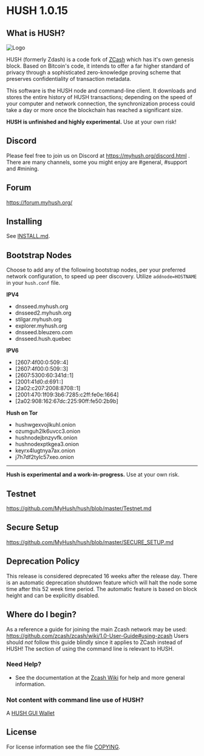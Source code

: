 # HUSH 1.0.15

## What is HUSH?

![Logo](doc/hush/hush.png "Logo")

HUSH (formerly Zdash) is a code fork of [ZCash](https://z.cash/) which has it's own genesis block.
Based on Bitcoin's code, it intends to offer a far higher standard of privacy
through a sophisticated zero-knowledge proving scheme that preserves
confidentiality of transaction metadata. 

This software is the HUSH node and command-line client. It downloads and stores the entire history
of HUSH transactions; depending on the speed of your computer and network
connection, the synchronization process could take a day or more once the
blockchain has reached a significant size.

**HUSH is unfinished and highly experimental.** Use at your own risk!


## Discord

Please feel free to join us on Discord at https://myhush.org/discord.html .
There are many channels, some you might enjoy are #general, #support and #mining.

Forum
-----
https://forum.myhush.org/

Installing
----------

See [INSTALL.md](https://github.com/MyHush/hush/blob/master/INSTALL.md).

Bootstrap Nodes
---------------
Choose to add any of the following bootstrap nodes, per your preferred network configuration, to speed up peer discovery. Utilize `addnode=HOSTNAME` in your `hush.conf` file.

**IPV4**
 * dnsseed.myhush.org
 * dnsseed2.myhush.org
 * stilgar.myhush.org
 * explorer.myhush.org
 * dnsseed.bleuzero.com
 * dnsseed.hush.quebec

**IPV6**
* [2607:4f00:0:509::4]
* [2607:4f00:0:509::3]
* [2607:5300:60:341d::1]
* [2001:41d0:d:691::]
* [2a02:c207:2008:8708::1]
* [2001:470:1f09:3b6:7285:c2ff:fe0e:1664]
* [2a02:908:162:67dc:225:90ff:fe50:2b9b]

**Hush on Tor**
* hushwgexvojlkuhl.onion
* ozumguh2lk6uvcc3.onion
* hushnodejbnzyvfk.onion
* hushnodexptkgea3.onion
* keyrx4lugtnya7ax.onion
* j7h7df2tylc57xeo.onion

-----------------
**Hush is experimental and a work-in-progress.** Use at your own risk.

Testnet
-----------------

https://github.com/MyHush/hush/blob/master/Testnet.md

Secure Setup
-----------------
https://github.com/MyHush/hush/blob/master/SECURE_SETUP.md

Deprecation Policy
------------------

This release is considered deprecated 16 weeks after the release day. There
is an automatic deprecation shutdown feature which will halt the node some
time after this 52 week time period. The automatic feature is based on block
height and can be explicitly disabled.

Where do I begin?
-----------------
As a reference a guide for joining the main Zcash network may be used:
https://github.com/zcash/zcash/wiki/1.0-User-Guide#using-zcash
Users should *not* follow this guide blindly since it applies to ZCash instead of HUSH!
The section of using the command line is relevant to HUSH.

### Need Help?

* See the documentation at the [Zcash Wiki](https://github.com/zcash/zcash/wiki)
  for help and more general information.

### Not content with command line use of HUSH?

A [HUSH GUI Wallet](https://github.com/MyHush/hush-swing-wallet-ui/releases/tag/v0.71.2-beta)

License
-------

For license information see the file [COPYING](COPYING).
